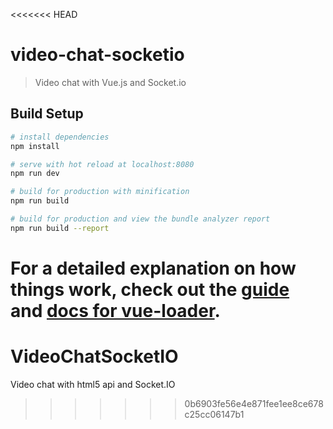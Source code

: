 <<<<<<< HEAD
# video-chat-socketio

> Video chat with Vue.js and Socket.io

## Build Setup

``` bash
# install dependencies
npm install

# serve with hot reload at localhost:8080
npm run dev

# build for production with minification
npm run build

# build for production and view the bundle analyzer report
npm run build --report
```

For a detailed explanation on how things work, check out the [guide](http://vuejs-templates.github.io/webpack/) and [docs for vue-loader](http://vuejs.github.io/vue-loader).
=======
# VideoChatSocketIO
Video chat with html5 api and Socket.IO
>>>>>>> 0b6903fe56e4e871fee1ee8ce678c25cc06147b1

